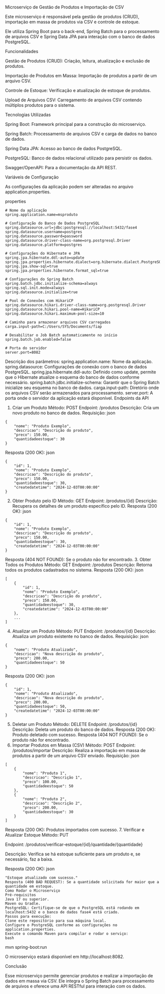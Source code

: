 Microserviço de Gestão de Produtos e Importação de CSV

Este microserviço é responsável pela gestão de produtos (CRUD), importação em massa de produtos via CSV e controle de estoque. 

Ele utiliza Spring Boot para o back-end, Spring Batch para o processamento de arquivos CSV e Spring Data JPA para interação com o banco de dados PostgreSQL.

Funcionalidades

Gestão de Produtos (CRUD): Criação, leitura, atualização e exclusão de produtos.

Importação de Produtos em Massa: Importação de produtos a partir de um arquivo CSV.

Controle de Estoque: Verificação e atualização de estoque de produtos.

Upload de Arquivos CSV: Carregamento de arquivos CSV contendo múltiplos produtos para o sistema.

Tecnologias Utilizadas

Spring Boot: Framework principal para a construção do microserviço.

Spring Batch: Processamento de arquivos CSV e carga de dados no banco de dados.

Spring Data JPA: Acesso ao banco de dados PostgreSQL.

PostgreSQL: Banco de dados relacional utilizado para persistir os dados.

Swagger/OpenAPI: Para a documentação da API REST.

Variáveis de Configuração

As configurações da aplicação podem ser alteradas no arquivo application.properties.

properties
```
# Nome da aplicação
spring.application.name=msproduto

# Configuração do Banco de Dados PostgreSQL
spring.datasource.url=jdbc:postgresql://localhost:5432/fase4
spring.datasource.username=postgres
spring.datasource.password=password
spring.datasource.driver-class-name=org.postgresql.Driver
spring.datasource.platform=postgres

# Configurações do Hibernate e JPA
spring.jpa.hibernate.ddl-auto=update
spring.jpa.properties.hibernate.dialect=org.hibernate.dialect.PostgreSQLDialect
spring.jpa.show-sql=true
spring.jpa.properties.hibernate.format_sql=true

# Configurações do Spring Batch
spring.batch.jdbc.initialize-schema=always
spring.sql.init.mode=always
spring.datasource.initialize=true

# Pool de Conexões com HikariCP
spring.datasource.hikari.driver-class-name=org.postgresql.Driver
spring.datasource.hikari.pool-name=HikariCP
spring.datasource.hikari.maximum-pool-size=10

# Caminho para armazenar arquivos CSV carregados
carga.input-path=C:/Users/SYS/Documents/fiap

# Desabilitar o Job Batch automaticamente no início
spring.batch.job.enabled=false

# Porta do servidor
server.port=8082
```
Descrição dos parâmetros:
spring.application.name: Nome da aplicação.
spring.datasource: Configurações de conexão com o banco de dados PostgreSQL.
spring.jpa.hibernate.ddl-auto: Definido como update, permite que o Hibernate atualize o esquema do banco de dados conforme necessário.
spring.batch.jdbc.initialize-schema: Garantir que o Spring Batch inicialize seu esquema no banco de dados.
carga.input-path: Diretório onde os arquivos CSV serão armazenados para processamento.
server.port: A porta onde o servidor da aplicação estará disponível.
Endpoints da API
1. Criar um Produto
Método: POST
Endpoint: /produtos
Descrição: Cria um novo produto no banco de dados.
Requisição:
json
```
{
    "nome": "Produto Exemplo",
    "descricao": "Descrição do produto",
    "preco": 150.00,
    "quantidadeestoque": 30
}
```
Resposta (200 OK):
json
```
{
    "id": 1,
    "nome": "Produto Exemplo",
    "descricao": "Descrição do produto",
    "preco": 150.00,
    "quantidadeestoque": 30,
    "createdatetime": "2024-12-03T00:00:00"
}
```
2. Obter Produto pelo ID
Método: GET
Endpoint: /produtos/{id}
Descrição: Recupera os detalhes de um produto específico pelo ID.
Resposta (200 OK):
json
```
{
    "id": 1,
    "nome": "Produto Exemplo",
    "descricao": "Descrição do produto",
    "preco": 150.00,
    "quantidadeestoque": 30,
    "createdatetime": "2024-12-03T00:00:00"
}
```
Resposta (404 NOT FOUND): Se o produto não for encontrado.
3. Obter Todos os Produtos
Método: GET
Endpoint: /produtos
Descrição: Retorna todos os produtos cadastrados no sistema.
Resposta (200 OK):
json
```
[
    {
        "id": 1,
        "nome": "Produto Exemplo",
        "descricao": "Descrição do produto",
        "preco": 150.00,
        "quantidadeestoque": 30,
        "createdatetime": "2024-12-03T00:00:00"
    },
    ...
]
```
4. Atualizar um Produto
Método: PUT
Endpoint: /produtos/{id}
Descrição: Atualiza um produto existente no banco de dados.
Requisição:
json
```
{
    "nome": "Produto Atualizado",
    "descricao": "Nova descrição do produto",
    "preco": 200.00,
    "quantidadeestoque": 50
}
```
Resposta (200 OK):
json
```
{
    "id": 1,
    "nome": "Produto Atualizado",
    "descricao": "Nova descrição do produto",
    "preco": 200.00,
    "quantidadeestoque": 50,
    "createdatetime": "2024-12-03T00:00:00"
}
```
5. Deletar um Produto
Método: DELETE
Endpoint: /produtos/{id}
Descrição: Deleta um produto do banco de dados.
Resposta (200 OK): Produto deletado com sucesso.
Resposta (404 NOT FOUND): Se o produto não for encontrado.
6. Importar Produtos em Massa (CSV)
Método: POST
Endpoint: /produtos/importar
Descrição: Realiza a importação em massa de produtos a partir de um arquivo CSV enviado.
Requisição:
json
```
[
    {
        "nome": "Produto 1",
        "descricao": "Descrição 1",
        "preco": 100.00,
        "quantidadeestoque": 50
    },
    {
        "nome": "Produto 2",
        "descricao": "Descrição 2",
        "preco": 200.00,
        "quantidadeestoque": 30
    }
]
```
Resposta (200 OK): Produtos importados com sucesso.
7. Verificar e Atualizar Estoque
Método: PUT

Endpoint: /produtos/verificar-estoque/{id}/quantidade/{quantidade}

Descrição: Verifica se há estoque suficiente para um produto e, se necessário, faz a baixa.

Resposta (200 OK):
json
```
"Estoque atualizado com sucesso."
Resposta (400 BAD REQUEST): Se a quantidade solicitada for maior que a quantidade em estoque.
Como Rodar o Microserviço
Pré-requisitos
Java 17 ou superior.
Maven ou Gradle.
PostgreSQL: Certifique-se de que o PostgreSQL está rodando em localhost:5432 e o banco de dados fase4 está criado.
Passos para execução:
Clone este repositório para sua máquina local.
Configure o PostgreSQL conforme as configurações no application.properties.
Execute o comando Maven para compilar e rodar o serviço:
bash
```
mvn spring-boot:run

O microserviço estará disponível em http://localhost:8082.

Conclusão

Esse microserviço permite gerenciar produtos e realizar a importação de dados em massa via CSV. Ele integra o Spring Batch para processamento de arquivos e oferece uma API RESTful para interação com os dados.

